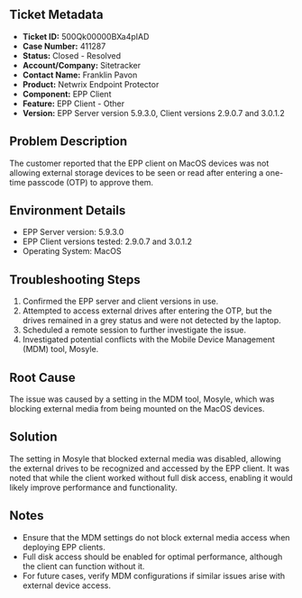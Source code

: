 ## Ticket Metadata
- **Ticket ID:** 500Qk00000BXa4pIAD
- **Case Number:** 411287
- **Status:** Closed - Resolved
- **Account/Company:** Sitetracker
- **Contact Name:** Franklin Pavon
- **Product:** Netwrix Endpoint Protector
- **Component:** EPP Client
- **Feature:** EPP Client - Other
- **Version:** EPP Server version 5.9.3.0, Client versions 2.9.0.7 and 3.0.1.2

## Problem Description
The customer reported that the EPP client on MacOS devices was not allowing external storage devices to be seen or read after entering a one-time passcode (OTP) to approve them.

## Environment Details
- EPP Server version: 5.9.3.0
- EPP Client versions tested: 2.9.0.7 and 3.0.1.2
- Operating System: MacOS

## Troubleshooting Steps
1. Confirmed the EPP server and client versions in use.
2. Attempted to access external drives after entering the OTP, but the drives remained in a grey status and were not detected by the laptop.
3. Scheduled a remote session to further investigate the issue.
4. Investigated potential conflicts with the Mobile Device Management (MDM) tool, Mosyle.

## Root Cause
The issue was caused by a setting in the MDM tool, Mosyle, which was blocking external media from being mounted on the MacOS devices.

## Solution
The setting in Mosyle that blocked external media was disabled, allowing the external drives to be recognized and accessed by the EPP client. It was noted that while the client worked without full disk access, enabling it would likely improve performance and functionality.

## Notes
- Ensure that the MDM settings do not block external media access when deploying EPP clients.
- Full disk access should be enabled for optimal performance, although the client can function without it.
- For future cases, verify MDM configurations if similar issues arise with external device access.
